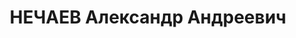 ---
title: НЕЧАЕВ Александр Андреевич
description: "1889 г.р., м.р.: Украинская ССР, г. Киев, украинец, образование: среднее\n\
  \ Бухгалтер треста буфетов и ресторанов Томской ж.д.\n прож.: г. Новосибирск\n арестован\
  \ 08.08.1937\n Обвинение: по обвинению в участии в к.р. троцкистской диверсионно-шпионской\
  \ организации, ст. 58-7,8,9 УК РСФСР\n Приговор: ВК ВС СССР, 10.06.1938 — ВМН с\
  \ конфискацией имущества\n Расстрелян 11.06.1938\n Реабилитация: 27.06.1957"
---